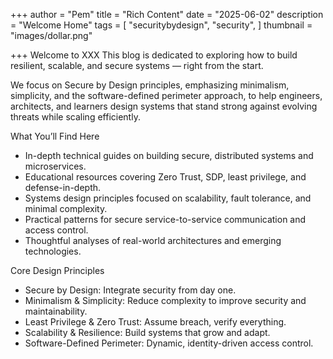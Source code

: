 +++
author = "Pem"
title = "Rich Content"
date = "2025-06-02"
description = "Welcome Home"
tags = [
    "securitybydesign",
    "security",
]
thumbnail = "images/dollar.png"

+++
Welcome to XXX
This blog is dedicated to exploring how to build resilient, scalable, and secure systems — right from the start.

We focus on Secure by Design principles, emphasizing minimalism, simplicity, and the software-defined perimeter approach, to help engineers, architects, and learners design systems that stand strong against evolving threats while scaling efficiently.

What You’ll Find Here
* In-depth technical guides on building secure, distributed systems and microservices.
* Educational resources covering Zero Trust, SDP, least privilege, and defense-in-depth.
* Systems design principles focused on scalability, fault tolerance, and minimal complexity.
* Practical patterns for secure service-to-service communication and access control.
* Thoughtful analyses of real-world architectures and emerging technologies.

Core Design Principles
* Secure by Design: Integrate security from day one.
* Minimalism & Simplicity: Reduce complexity to improve security and maintainability.
* Least Privilege & Zero Trust: Assume breach, verify everything.
* Scalability & Resilience: Build systems that grow and adapt.
* Software-Defined Perimeter: Dynamic, identity-driven access control.
